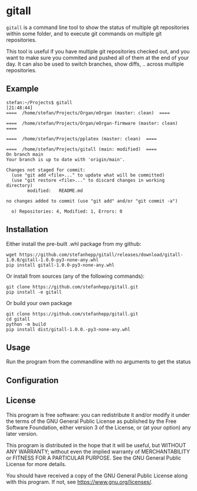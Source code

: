 # gitall

`gitall` is a command line tool to show the status of multiple
git repositories within some folder, and to execute git commands
on multiple git repositories.

This tool is useful if you have multiple git repositories checked
out, and you want to make sure you commited and pushed all of them
at the end of your day. It can also be used to switch branches,
show diffs, .. across multiple repositories.

## Example
```commandline
stefan:~/Projects$ gitall                                                                                                                                                                        [21:48:44]
====  /home/stefan/Projects/Organ/eOrgan (master: clean)  ====

====  /home/stefan/Projects/Organ/eOrgan-firmware (master: clean)  ====

====  /home/stefan/Projects/pplatex (master: clean)  ====

====  /home/stefan/Projects/gitall (main: modified)  ====
On branch main
Your branch is up to date with 'origin/main'.

Changes not staged for commit:
  (use "git add <file>..." to update what will be committed)
  (use "git restore <file>..." to discard changes in working directory)
        modified:   README.md

no changes added to commit (use "git add" and/or "git commit -a")

  o) Repositories: 4, Modified: 1, Errors: 0
```

## Installation

Either install the pre-built .whl package from my github:
```commandline
wget https://github.com/stefanhepp/gitall/releases/download/gitall-1.0.0/gitall-1.0.0-py3-none-any.whl
pip install gitall-1.0.0-py3-none-any.whl
```
Or install from sources (any of the following commands):
```commandline
git clone https://github.com/stefanhepp/gitall.git
pip install -e gitall
```
Or build your own package
```commandline
git clone https://github.com/stefanhepp/gitall.git
cd gitall
python -m build
pip install dist/gitall-1.0.0.-py3-none-any.whl
```

## Usage

Run the program from the commandline with no arguments to get
the status 

## Configuration

## License

This program is free software: you can redistribute it and/or
modify it under the terms of the GNU General Public License as
published by the Free Software Foundation, either version 3 of
the License, or (at your option) any later version.

This program is distributed in the hope that it will be useful,
but WITHOUT ANY WARRANTY; without even the implied warranty of
MERCHANTABILITY or FITNESS FOR A PARTICULAR PURPOSE. See the
GNU General Public License for more details.

You should have received a copy of the GNU General Public License
along with this program. If not, see <https://www.gnu.org/licenses/>.